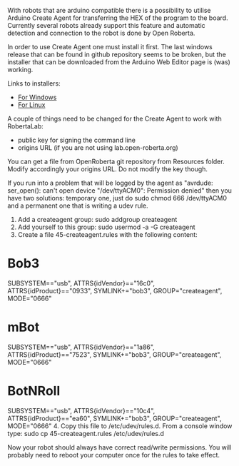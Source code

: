 With robots that are arduino compatible there is a possibility to utilise Arduino Create Agent for transferring the HEX of the program to the board. Currently several robots already support this feature and automatic detection and connection to the robot is done by Open Roberta.

In order to use Create Agent one must install it first. The last windows release that can be found in github repository seems to be broken, but the installer that can be downloaded from the Arduino Web Editor page is (was) working. 

Links to installers:

* [For Windows](http://downloads.arduino.cc/CreateBridgeStable/ArduinoCreateAgent-1.1-windows-installer.exe)
* [For Linux](http://downloads.arduino.cc/CreateBridgeStable/ArduinoCreateAgent-1.1-linux-x64-installer.tar.gz)

A couple of things need to be changed for the Create Agent to work with RobertaLab:

* public key for signing the command line
* origins URL (if you are not using lab.open-roberta.org)

You can get a file from OpenRoberta git repository from Resources folder. Modify accordingly your origins URL. Do not modify the key though.

If you run into a problem that will be logged by the agent as "avrdude: ser_open(): can't open device "/dev/ttyACM0": Permission denied" then you have two solutions: temporary one, just do sudo chmod 666 /dev/ttyACM0 and a permanent one that is writing a udev rule. 

1. Add a createagent group:
sudo addgroup createagent
2. Add yourself to this group:
sudo usermod -a -G createagent <username>
3. Create a file 45-createagent.rules with the following content:
# Bob3
SUBSYSTEM=="usb", ATTRS{idVendor}=="16c0", ATTRS{idProduct}=="0933", SYMLINK+="bob3", GROUP="createagent", MODE="0666"
# mBot
SUBSYSTEM=="usb", ATTRS{idVendor}=="1a86", ATTRS{idProduct}=="7523", SYMLINK+="bob3", GROUP="createagent", MODE="0666"
# BotNRoll
SUBSYSTEM=="usb", ATTRS{idVendor}=="10c4", ATTRS{idProduct}=="ea60", SYMLINK+="bob3", GROUP="createagent", MODE="0666"
4. Copy this file to /etc/udev/rules.d. From a console window type:
sudo cp 45-createagent.rules /etc/udev/rules.d

Now your robot should always have correct read/write permissions. You will probably need to reboot your computer once for the rules to take effect.